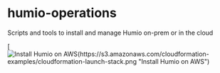 # humio-operations
Scripts and tools to install and manage Humio on-prem or in the cloud

[![Install Humio on AWS(https://s3.amazonaws.com/cloudformation-examples/cloudformation-launch-stack.png "Install Humio on AWS")](https://console.aws.amazon.com/cloudformation/home?#/stacks/new?stackName=Humio&templateURL=https://s3-eu-west-1.amazonaws.com/humio-single-server/single-server-cloud-formation.json)
